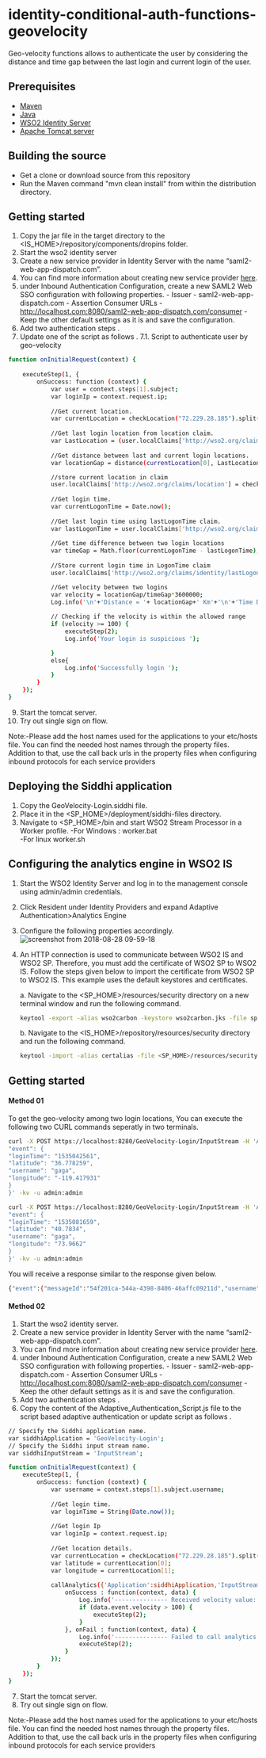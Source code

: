# identity-conditional-auth-functions-geovelocity
Geo-velocity functions allows to authenticate the user by considering the distance and time gap between the last login and current login of the user.
## [](https://github.com/wso2/samples-is/tree/master/conditional-auth-sample#prerequisites)Prerequisites
-   [Maven](https://maven.apache.org/download.cgi)
-   [Java](http://www.oracle.com/technetwork/java/javase/downloads)
-   [WSO2 Identity Server](https://wso2.com/identity-and-access-management)
-   [Apache Tomcat server](https://tomcat.apache.org/download-80.cgi)
## Building the source

  - Get a clone or download source from this repository
  - Run the Maven command "mvn clean install" from within the distribution directory.

## Getting started

  1. Copy the jar file in the target directory to the <IS_HOME>/repository/components/dropins folder.
  2. Start the wso2 identity server
  3. Create a new service provider in Identity Server with the name “saml2-web-app-dispatch.com”. 
  4. You can find more information about creating new service provider [here](https://docs.wso2.com/display/IS560/Adding+and+Configuring+a+Service+Provider). 
5.  under Inbound Authentication Configuration, create a new SAML2 Web SSO configuration with following properties. 
					- Issuer - saml2-web-app-dispatch.com
					- Assertion Consumer URLs - http://localhost.com:8080/saml2-web-app-dispatch.com/consumer 
					- Keep the other default settings as it is and save the configuration.
6. Add two authentication steps .
7. Update  one of the script as follows                                                                                                        .
7.1. Script to authenticate user by geo-velocity
```sh
function onInitialRequest(context) {
  	
    executeStep(1, {
        onSuccess: function (context) {
            var user = context.steps[1].subject;
            var loginIp = context.request.ip;
		  
		  	//Get current location.
		  	var currentLocation = checkLocation("72.229.28.185").split(" ");
		  
		  	//Get last login location from location claim.
		  	var LastLocation = (user.localClaims['http://wso2.org/claims/location']).split(" ");
		  
		  	//Get distance between last and current login locations.
		  	var locationGap = distance(currentLocation[0], LastLocation[0], currentLocation[1], LastLocation[1]);

		  	//store current location in claim
		    user.localClaims['http://wso2.org/claims/location'] = checkLocation("72.229.28.185");
		  
		  	//Get login time.
		  	var currentLogonTime = Date.now();
		  
		  	//Get last login time using lastLogonTime claim.
		  	var lastLogonTime = user.localClaims['http://wso2.org/claims/identity/lastLogonTime'];
		  
		  	//Get time difference between two login locations
		  	var timeGap = Math.floor(currentLogonTime - lastLogonTime);
		  
		  	//Store current login time in LogonTime claim
		  	user.localClaims['http://wso2.org/claims/identity/lastLogonTime'] = currentLogonTime;

		  	//Get velocity between two logins
		  	var velocity = locationGap/timeGap*3600000;
		  	Log.info('\n'+'Distance = '+ locationGap+' Km'+'\n'+'Time Difference = '+timeGap+' ms'+'\n'+'Geo-velocity= '+velocity+' Km/h');
		  
		  	// Checking if the velocity is within the allowed range
            if (velocity >= 100) {
                executeStep(2);
			  	Log.info('Your login is suspicious ');

            }
		  	else{
			  	Log.info('Successfully login ');
			}
        }
    });
}
```
9. Start the tomcat server.
10. Try out single sign on flow.

Note:-Please add the host names used for the applications to your etc/hosts file. You can find the needed host names through the property files. Addition to that, use the call back urls in the property files when configuring inbound protocols for each service providers


  ## Deploying the Siddhi application
  1. Copy the GeoVelocity-Login.siddhi file.
  2. Place it in the <SP_HOME>/deployment/siddhi-files directory. 
  3. Navigate to <SP_HOME>/bin and start WSO2 Stream Processor in a Worker profile.
  -For Windows : worker.bat  
  -For linux worker.sh

  ## Configuring the analytics engine in WSO2 IS
1. Start the WSO2 Identity Server and log in to the management console using admin/admin credentials. 
2. Click Resident under Identity Providers and expand Adaptive Authentication>Analytics Engine
3. Configure the following properties accordingly.
![screenshot from 2018-08-28 09-59-18](https://user-images.githubusercontent.com/25496816/44700848-1303a100-aaa9-11e8-8a79-423756f7a540.png)
4. An HTTP connection is used to communicate between WSO2 IS and WSO2 SP. Therefore, you must add the certificate of WSO2 SP to WSO2 IS. Follow the steps given below to import the certificate from WSO2 SP to WSO2 IS. This example uses the default keystores and certificates. 

    a. Navigate to the <SP_HOME>/resources/security     directory on a new terminal window and run the     following command. 
    ```sh
    keytool -export -alias wso2carbon -keystore wso2carbon.jks -file sp.pem
    ```
    b. Navigate to the <IS_HOME>/repository/resources/security directory and run the following command.
    ```sh
    keytool -import -alias certalias -file <SP_HOME>/resources/security/sp.pem -keystore client-truststore.jks -storepass wso2carbon
    ```

## Getting started
#### Method 01
To get the geo-velocity among two login locations, You can execute the following two CURL commands seperatly in two terminals.
```sh
curl -X POST https://localhost:8280/GeoVelocity-Login/InputStream -H 'Accept: application/json' -H 'Content-Type: application/json' -d '{
"event": {
"loginTime": "1535042561",
"latitude": "36.778259",
"username": "gaga",
"longitude": "-119.417931"
}                         
}' -kv -u admin:admin

curl -X POST https://localhost:8280/GeoVelocity-Login/InputStream -H 'Accept: application/json' -H 'Content-Type: application/json' -d '{
"event": {
"loginTime": "1535081659",
"latitude": "40.7834",
"username": "gaga",
"longitude": "73.9662"
}                     
}' -kv -u admin:admin
```
You will receive a response similar to the response given below.
```sh
{"event":{"messageId":"54f201ca-544a-4398-8406-46affc09211d","username":"gaga","velocity":288.59158359821726}}
```

#### Method 02
  1. Start the wso2 identity server.
  2. Create a new service provider in Identity Server with the name “saml2-web-app-dispatch.com”. 
  3. You can find more information about creating new service provider [here](https://docs.wso2.com/display/IS560/Adding+and+Configuring+a+Service+Provider). 
4.  under Inbound Authentication Configuration, create a new SAML2 Web SSO configuration with following properties. 
					- Issuer - saml2-web-app-dispatch.com
					- Assertion Consumer URLs - http://localhost.com:8080/saml2-web-app-dispatch.com/consumer 
					- Keep the other default settings as it is and save the configuration.
5. Add two authentication steps .
6. Copy the content of the Adaptive_Authentication_Script.js file to the script based adaptive authentication or update script as follows .
```sh
// Specify the Siddhi application name.
var siddhiApplication = 'GeoVelocity-Login';
// Specify the Siddhi input stream name.
var siddhiInputStream = 'InputStream';

function onInitialRequest(context) {
    executeStep(1, {
        onSuccess: function (context) {
            var username = context.steps[1].subject.username;
		  
		  	//Get login time.
		  	var loginTime = String(Date.now());
		  
		  	//Get login Ip
		  	var loginIp = context.request.ip;
		  
		  	//Get location details.
		  	var currentLocation = checkLocation("72.229.28.185").split(" ");
		  	var latitude = currentLocation[0];
		  	var longitude = currentLocation[1];
		  	
            callAnalytics({'Application':siddhiApplication,'InputStream':siddhiInputStream}, {'username':username, 'loginTime':loginTime, 'latitude':latitude, 'longitude':longitude} , {
                onSuccess : function(context, data) {
                    Log.info('--------------- Received velocity value: ' + data.event.velocity);
                    if (data.event.velocity > 100) {
                        executeStep(2);
                    }
                }, onFail : function(context, data) {
                    Log.info('--------------- Failed to call analytics engine');
                    executeStep(2);
                }
            });
        }
    });
}
```
7. Start the tomcat server.
8. Try out single sign on flow.

Note:-Please add the host names used for the applications to your etc/hosts file. You can find the needed host names through the property files. Addition to that, use the call back urls in the property files when configuring inbound protocols for each service providers
